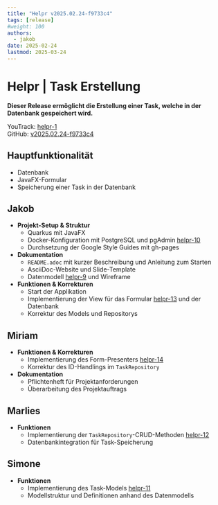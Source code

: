 ```yaml
---
title: "Helpr v2025.02.24-f9733c4"
tags: [release]
#weight: 100
authors:
  - jakob
date: 2025-02-24
lastmod: 2025-03-24
---
```


# Helpr | Task Erstellung

**Dieser Release ermöglicht die Erstellung einer Task, welche in der Datenbank gespeichert wird.**

YouTrack: [helpr-1](https://vm81.htl-leonding.ac.at/issue/helpr-1)\
GitHub: [v2025.02.24-f9733c4](https://github.com/2425-3ahitm-itp/02-projekte-helpr/releases/tag/v2025.02.24-f9733c4)

## Hauptfunktionalität

- Datenbank
- JavaFX-Formular
- Speicherung einer Task in der Datenbank

## Jakob

- **Projekt-Setup & Struktur**
    - Quarkus mit JavaFX
    - Docker-Konfiguration mit PostgreSQL und pgAdmin [helpr-10](https://vm81.htl-leonding.ac.at/issue/helpr-10)
    - Durchsetzung der Google Style Guides mit gh-pages
- **Dokumentation**
    - `README.adoc` mit kurzer Beschreibung und Anleitung zum Starten
    - AsciiDoc-Website und Slide-Template
    - Datenmodell [helpr-9](https://vm81.htl-leonding.ac.at/issue/helpr-9) und Wireframe
- **Funktionen & Korrekturen**
    - Start der Applikation
    - Implementierung der View für das Formular [helpr-13](https://vm81.htl-leonding.ac.at/issue/helpr-13) und der Datenbank
    - Korrektur des Models und Repositorys

## Miriam

- **Funktionen & Korrekturen**
    - Implementierung des Form-Presenters [helpr-14](https://vm81.htl-leonding.ac.at/issue/helpr-14)
    - Korrektur des ID-Handlings im `TaskRepository`
- **Dokumentation**
    - Pflichtenheft für Projektanforderungen
    - Überarbeitung des Projektauftrags

## Marlies

- **Funktionen**
    - Implementierung der `TaskRepository`-CRUD-Methoden [helpr-12](https://vm81.htl-leonding.ac.at/issue/helpr-12)
    - Datenbankintegration für Task-Speicherung

## Simone

- **Funktionen**
    - Implementierung des Task-Models [helpr-11](https://vm81.htl-leonding.ac.at/issue/helpr-11)
    - Modellstruktur und Definitionen anhand des Datenmodells